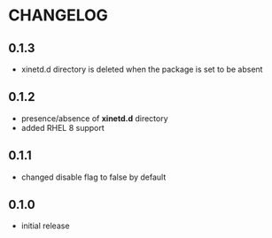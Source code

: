 # CHANGELOG

## 0.1.3

* xinetd.d directory is deleted when the package is set to be absent

## 0.1.2

* presence/absence of **xinetd.d** directory
* added RHEL 8 support

## 0.1.1

* changed disable flag to false by default

## 0.1.0

* initial release
